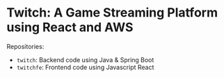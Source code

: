 # Twitch: A Game Streaming Platform using React and AWS



Repositories: 
- `twitch`: Backend code using Java & Spring Boot
- `twitchfe`: Frontend code using Javascript React
